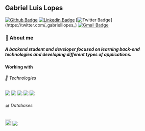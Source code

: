 ## Gabriel Luis Lopes

[![Github Badge](https://img.shields.io/badge/-Github-000?style=flat-square&logo=Github&logoColor=white&link=https://github.com/gabriellopes00)](https://github.com/gabriellopes00)
[![Linkedin Badge](https://img.shields.io/badge/-LinkedIn-blue?style=flat-square&logo=Linkedin&logoColor=white&link=https://www.linkedin.com/in/gabriel-lopes-6625631b0/)](https://www.linkedin.com/in/gabriel-lopes-6625631b0/)
[![Twitter Badge](https://img.shields.io/badge/-Twitter-1ca0f1?style=flat-square&labelColor=1ca0f1&logo=twitter&logoColor=white&link=https://twitter.com/_gabrielllopes_)](https://twitter.com/_gabrielllopes_)
[![Gmail Badge](https://img.shields.io/badge/-Gmail-6633cc?style=flat-square&logo=Gmail&logoColor=white&link=mailto:gabrielluislopes00@gmail.com)](mailto:gabrielluislopes00@gmail.com)

<!--
[![Facebook Badge](	https://img.shields.io/badge/facebook-%231877F2.svg?&style=for-the-badge&logo=facebook&logoColor&white=link:https://www.facebook.com/profile.php?id=100034920821684)](https://www.facebook.com/profile.php?id=100034920821684)
[![Instagram Badge](https://img.shields.io/badge/instagram-%23E4405F.svg?&style=for-the-badge&logo=instagram&logoColor&white=link:https://www.instagram.com/_.gabriellopes/?hl=pt-br)](https://www.instagram.com/_.gabriellopes/?hl=pt-br)-->

### :wave: About me
<h5>A backend student and developer focused on learning back-end technologies and developing different types of applications.</h5>

<h4> Working with</h4>
<h6>🚀 Technologies</h6>
<div class="row">
  <img src="https://img.shields.io/badge/node.js%20-%2343853D.svg?&style=for-the-badge&logo=node.js&logoColor=white">
  <img src="https://img.shields.io/badge/bootstrap%20-%23563D7C.svg?&style=for-the-badge&logo=bootstrap&logoColor=white">
  <img src="https://img.shields.io/badge/javascript%20-%23323330.svg?&style=for-the-badge&logo=javascript&logoColor=%23F7DF1E">
  <img src="https://img.shields.io/badge/html5%20-%23E34F26.svg?&style=for-the-badge&logo=html5&logoColor=white">
  <img src="https://img.shields.io/badge/css3%20-%231572B6.svg?&style=for-the-badge&logo=css3&logoColor=white">
</div>

<h6>📊 Databases</h6>
<div class="row">
  <img class="mr-2" src="https://img.shields.io/badge/mysql-%2300f.svg?&style=for-the-badge&logo=mysql&logoColor=white" style="height:20px">
  <img src="https://img.shields.io/badge/MongoDB-%234ea94b.svg?&style=for-the-badge&logo=mongodb&logoColor=white">
</div>
